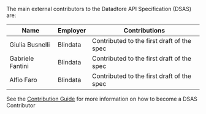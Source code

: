 The main external contributors to the Datadtore API Specification (DSAS) are:

| Name | Employer | Contributions |
| ---- | -------- | ---------------- |
| Giulia Busnelli    | Blindata         |  Contributed to the first draft of the spec                |
| Gabriele Fantini    | Blindata         |  Contributed to the first draft of the spec                |
| Alfio Faro    | Blindata         |  Contributed to the first draft of the spec                |

See the [Contribution Guide](CONTRIBUTING.md) for more information on how to become a DSAS Contributor
